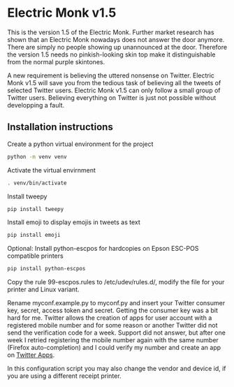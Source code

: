 # Electric Monk v1.5

This is the version 1.5 of the Electric Monk. Further market research
has shown that an Electric Monk nowadays does not answer the door
anymore. There are simply no people showing up unannounced at the door.
Therefore the version 1.5 needs no pinkish-looking skin top make it
distinguishable from the normal purple skintones.

A new requirement is believing the uttered nonsense on Twitter.
Electric Monk v1.5 will save you from the tedious task of believing all
the tweets of selected Twitter users. Electric Monk v1.5 can only
follow a small group of Twitter users. Believing everything on Twitter
is just not possible without developping a fault.

## Installation instructions

Create a python virtual environment for the project
```bash
python -m venv venv
```

Activate the virtual envirnment
```bash
. venv/bin/activate
```

Install tweepy
```bash
pip install tweepy
```
Install emoji to display emojis in tweets as text
```bash
pip install emoji
```

Optional: Install python-escpos for hardcopies on Epson ESC-POS compatible printers
```bash
pip install python-escpos
```
Copy the rule 99-escpos.rules to /etc/udev/rules.d/, modify the file for your printer and Linux variant.

Rename myconf.example.py to myconf.py and insert your Twitter consumer key, secret, access token and secret. Getting the consumer key was a bit hard for me. Twitter allows the creation of apps for user account with a registered mobile number and for some reason or another Twitter did not send the verification code for a week. Support did not answer, but after one week I retried registering the mobile number again with the same number (Firefox auto-completion) and I could verify my number and create an app on [Twitter Apps](https://apps.twitter.com).

In this configuration script you may also change the vendor and device id, if you are using a different receipt printer.


